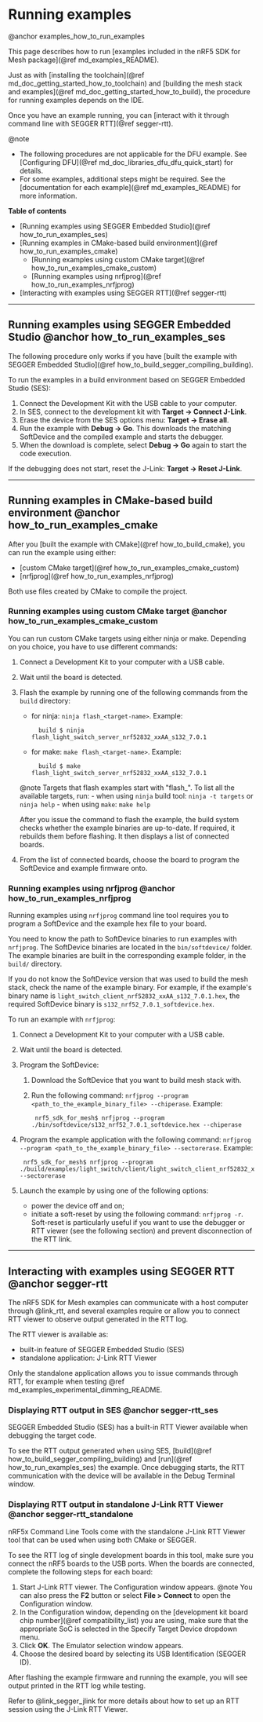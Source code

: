 # Running examples
@anchor examples_how_to_run_examples

This page describes how to run [examples included in the nRF5 SDK for Mesh package](@ref md_examples_README).

Just as with [installing the toolchain](@ref md_doc_getting_started_how_to_toolchain) and [building the mesh stack and examples](@ref md_doc_getting_started_how_to_build),
the procedure for running examples depends on the IDE.

Once you have an example running, you can [interact with it through command line with SEGGER RTT](@ref segger-rtt).

@note
- The following procedures are not applicable for the DFU example. See [Configuring DFU](@ref md_doc_libraries_dfu_dfu_quick_start) for details.
- For some examples, additional steps might be required. See the [documentation for each example](@ref md_examples_README) for more information.

**Table of contents**
- [Running examples using SEGGER Embedded Studio](@ref how_to_run_examples_ses)
- [Running examples in CMake-based build environment](@ref how_to_run_examples_cmake)
    - [Running examples using custom CMake target](@ref how_to_run_examples_cmake_custom)
    - [Running examples using nrfjprog](@ref how_to_run_examples_nrfjprog)
- [Interacting with examples using SEGGER RTT](@ref segger-rtt)


---


## Running examples using SEGGER Embedded Studio @anchor how_to_run_examples_ses

The following procedure only works if you have [built the example with SEGGER Embedded Studio](@ref how_to_build_segger_compiling_building).

To run the examples in a build environment based on SEGGER Embedded Studio (SES):
1. Connect the Development Kit with the USB cable to your computer.
2. In SES, connect to the development kit with **Target -> Connect J-Link**.
3. Erase the device from the SES options menu: **Target -> Erase all**.
4. Run the example with **Debug -> Go**. This downloads the matching SoftDevice and the compiled example and starts the debugger.
5. When the download is complete, select **Debug -> Go** again to start the code execution.

If the debugging does not start, reset the J-Link: **Target -> Reset J-Link**.

---


## Running examples in CMake-based build environment @anchor how_to_run_examples_cmake

After you [built the example with CMake](@ref how_to_build_cmake), you can run the example using either:
- [custom CMake target](@ref how_to_run_examples_cmake_custom)
- [nrfjprog](@ref how_to_run_examples_nrfjprog)

Both use files created by CMake to compile the project.

### Running examples using custom CMake target @anchor how_to_run_examples_cmake_custom

You can run custom CMake targets using either ninja or make.
Depending on you choice, you have to use different commands:

1. Connect a Development Kit to your computer with a USB cable.
2. Wait until the board is detected.
3. Flash the example by running one of the following commands from the `build` directory:
	- for ninja: `ninja flash_<target-name>`. Example:
	
			build $ ninja flash_light_switch_server_nrf52832_xxAA_s132_7.0.1
			
	- for make: `make flash_<target-name>`. Example:
			
			build $ make flash_light_switch_server_nrf52832_xxAA_s132_7.0.1
			
	@note
	Targets that flash examples start with "flash_".
	To list all the available targets, run:
		- when using `ninja` build tool: `ninja -t targets` or `ninja help`
		- when using `make`: `make help`
	
	After you issue the command to flash the example, the build system checks whether the example binaries are up-to-date. 
	If required, it rebuilds them before flashing.
	It then displays a list of connected boards.
4. From the list of connected boards, choose the board to program the SoftDevice and example firmware onto.


### Running examples using nrfjprog @anchor how_to_run_examples_nrfjprog
Running examples using `nrfjprog` command line tool requires you to program a SoftDevice and the example hex file to your board.

You need to know the path to SoftDevice binaries to run examples with `nrfjprog`.
The SoftDevice binaries are located in the `bin/softdevice/` folder. The example binaries are built in the corresponding example folder, in the `build/` directory.

If you do not know the SoftDevice version that was used to build the mesh stack, check the name of the example binary.
For example, if the example's binary name is `light_switch_client_nrf52832_xxAA_s132_7.0.1.hex`, the required SoftDevice binary is `s132_nrf52_7.0.1_softdevice.hex`.

To run an example with `nrfjprog`:
1. Connect a Development Kit to your computer with a USB cable.
2. Wait until the board is detected.
3. Program the SoftDevice:
	1. Download the SoftDevice that you want to build mesh stack with.
	2. Run the following command: `nrfjprog --program <path_to_the_example_binary_file> --chiperase`. Example:
	
			nrf5_sdk_for_mesh$ nrfjprog --program ./bin/softdevice/s132_nrf52_7.0.1_softdevice.hex --chiperase
		
4. Program the example application with the following command: `nrfjprog --program <path_to_the_example_binary_file> --sectorerase`. Example: 

		nrf5_sdk_for_mesh$ nrfjprog --program ./build/examples/light_switch/client/light_switch_client_nrf52832_xxAA_s132_7.0.1.hex --sectorerase
		
5. Launch the example by using one of the following options:
	- power the device off and on;
	- initiate a soft-reset by using the following command: `nrfjprog -r`. Soft-reset is particularly useful if you want to use the debugger or RTT viewer (see the following section) and prevent disconnection of the RTT link.


---

		
## Interacting with examples using SEGGER RTT @anchor segger-rtt

The nRF5 SDK for Mesh examples can communicate with a host computer through @link_rtt,
and several examples require or allow you to connect RTT viewer to observe output generated in the RTT log.

The RTT viewer is available as:
- built-in feature of SEGGER Embedded Studio (SES)
- standalone application: J-Link RTT Viewer

Only the standalone application allows you to issue commands through RTT, for example when testing @ref md_examples_experimental_dimming_README.

### Displaying RTT output in SES @anchor segger-rtt_ses

SEGGER Embedded Studio (SES) has a built-in RTT Viewer available when debugging the target code.

To see the RTT output generated when using SES, [build](@ref how_to_build_segger_compiling_building) and [run](@ref how_to_run_examples_ses) the example.
Once debugging starts, the RTT communication with the device will be available in the Debug Terminal window.

### Displaying RTT output in standalone J-Link RTT Viewer @anchor segger-rtt_standalone

nRF5x Command Line Tools come with the standalone J-Link RTT Viewer tool that can be used when using both CMake or SEGGER.

To see the RTT log of single development boards in this tool, make sure you connect the nRF5 boards to the USB ports.
When the boards are connected, complete the following steps for each board:
1. Start J-Link RTT viewer. The Configuration window appears. 
@note You can also press the **F2** button or select **File > Connect** to open the Configuration window.
2. In the Configuration window, depending on the [development kit board chip number](@ref compatibility_list) you are using, make sure
that the appropriate SoC is selected in the Specify Target Device dropdown menu.
3. Click **OK**. The Emulator selection window appears.
4. Choose the desired board by selecting its USB Identification (SEGGER ID). 

After flashing the example firmware and running the example, you will see output printed in the RTT log while testing.

Refer to @link_segger_jlink for more details about how to set up an RTT session using the J-Link RTT Viewer.
